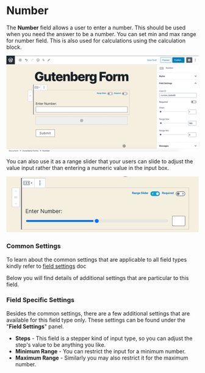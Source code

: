 # Number

The **Number** field allows a user to enter a number. This should be used when you need the answer to be a number. You can set min and max range for number field. This is also used for calculations using the calculation block.

![](../../.gitbook/assets/image-2020-06-26-at-4.50.40-pm.png)

You can also use it as a range slider that your users can slide to adjust the value input rather than entering a numeric value in the input box.

 

![](../../.gitbook/assets/image-2020-06-26-at-4.51.10-pm.png)

### Common Settings

To learn about the common settings that are applicable to all field types kindly refer to [field settings](https://cakewp.gitbook.io/gutenberg-forms/getting-started/fields-settings#common-settings) doc

Below you will find details of additional settings that are particular to this field.

### Field Specific Settings

Besides the common settings, there are a few additional settings that are available for this field type only. These settings can be found under the "**Field Settings**" panel.

* **Steps** - This field is a stepper kind of input type, so you can adjust the step's value to be anything you like. 
* **Minimum Range** - You can restrict the input for a minimum number. 
* **Maximum Range** - Similarly you may also restrict it for the maximum number.

